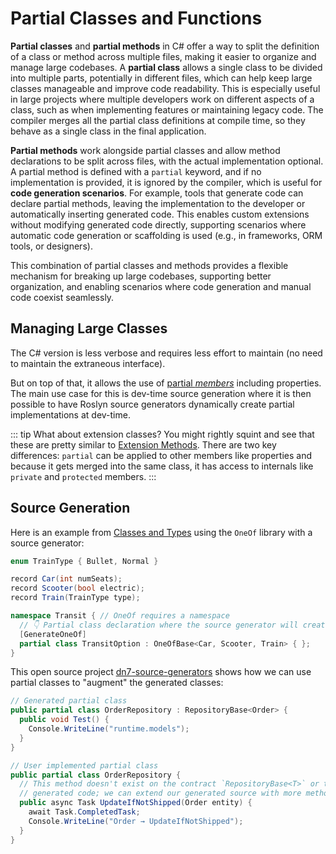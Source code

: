 # Partial Classes and Functions

**Partial classes** and **partial methods** in C# offer a way to split the definition of a class or method across multiple files, making it easier to organize and manage large codebases. A **partial class** allows a single class to be divided into multiple parts, potentially in different files, which can help keep large classes manageable and improve code readability. This is especially useful in large projects where multiple developers work on different aspects of a class, such as when implementing features or maintaining legacy code. The compiler merges all the partial class definitions at compile time, so they behave as a single class in the final application.

**Partial methods** work alongside partial classes and allow method declarations to be split across files, with the actual implementation optional. A partial method is defined with a `partial` keyword, and if no implementation is provided, it is ignored by the compiler, which is useful for **code generation scenarios**. For example, tools that generate code can declare partial methods, leaving the implementation to the developer or automatically inserting generated code. This enables custom extensions without modifying generated code directly, supporting scenarios where automatic code generation or scaffolding is used (e.g., in frameworks, ORM tools, or designers).

This combination of partial classes and methods provides a flexible mechanism for breaking up large codebases, supporting better organization, and enabling scenarios where code generation and manual code coexist seamlessly.

## Managing Large Classes

<CodeSplitter>
  <template #left>

```ts
type User = {}

// 📃 user-repository.ts
// 👇 Assume that this is a large repository with many functions
class UserRepository {

}

// Interface to support .prototype
interface UserRepository {
  readAll() : User[];
  readSome() : User[];
  create(user: User): void;
  update(user: User): void;
  delete(id: string): void;
}

// 📃 user-repository.read.ts to break out all reads
UserRepository.prototype.readAll = function() {
  return []
}

UserRepository.prototype.readSome = function(filter: string) {
  return []
}

// 📃 user-repository.write.ts to break out all writes
UserRepository.prototype.create = function(user: User) { }

UserRepository.prototype.update = function(user: User) { }

// 📃 user-repository.delete.ts to break out all deletions
UserRepository.prototype.delete = function(id: string) { }
```

  </template>
  <template #right>

```csharp
class User { }

// 📃 UserRepository.cs
// 👇 Assume that this is a large repository with many functions
partial class UserRepository {
  // 👇 Partial method; behaves like a "contract"
  partial void Delete(string id);
}

// 📃 UserRepository.Read.cs to break out all reads
partial class UserRepository {
  User[] ReadAll() => Array.Empty<User>();

  User[] ReadSome(string filter) => Array.Empty<User>();
}

// 📃 UserRepository.Write.cs to break out all writes
partial class UserRepository {
  void Create(User user) { }

  void Update(User user) { }
}

// 📃 UserRepository.Delete.cs to break out all deletions
partial class UserRepository {
  partial void Delete(string id) {
    // Actual implementation here
  }
}
```

  </template>
</CodeSplitter>

The C# version is less verbose and requires less effort to maintain (no need to maintain the extraneous interface).

But on top of that, it allows the use of [partial *members*](https://learn.microsoft.com/en-us/dotnet/csharp/language-reference/keywords/partial-member) including properties.  The main use case for this is dev-time source generation where it is then possible to have Roslyn source generators dynamically create partial implementations at dev-time.

::: tip What about extension classes?
You might rightly squint and see that these are pretty similar to [Extension Methods](../intermediate/extension-methods.md).  There are two key differences: `partial` can be applied to other members like properties and because it gets merged into the same class, it has access to internals like `private` and `protected` members.
:::

## Source Generation

Here is an example from [Classes and Types](../basics/classes.md#type-unions) using the `OneOf` library with a source generator:

```csharp
enum TrainType { Bullet, Normal }

record Car(int numSeats);
record Scooter(bool electric);
record Train(TrainType type);

namespace Transit { // OneOf requires a namespace
  // 👇 Partial class declaration where the source generator will create impl
  [GenerateOneOf]
  partial class TransitOption : OneOfBase<Car, Scooter, Train> { };
}
```

This open source project [dn7-source-generators](https://github.com/CharlieDigital/dn7-source-generators/) shows how we can use partial classes to "augment" the generated classes:

```csharp
// Generated partial class
public partial class OrderRepository : RepositoryBase<Order> {
  public void Test() {
    Console.WriteLine("runtime.models");
  }
}

// User implemented partial class
public partial class OrderRepository {
  // This method doesn't exist on the contract `RepositoryBase<T>` or the
  // generated code; we can extend our generated source with more methods
  public async Task UpdateIfNotShipped(Order entity) {
    await Task.CompletedTask;
    Console.WriteLine("Order → UpdateIfNotShipped");
  }
}
